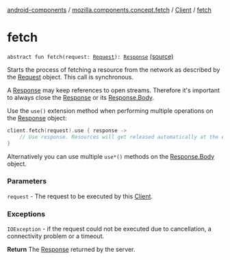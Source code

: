 [android-components](../../index.md) / [mozilla.components.concept.fetch](../index.md) / [Client](index.md) / [fetch](./fetch.md)

# fetch

`abstract fun fetch(request: `[`Request`](../-request/index.md)`): `[`Response`](../-response/index.md) [(source)](https://github.com/mozilla-mobile/android-components/blob/master/components/concept/fetch/src/main/java/mozilla/components/concept/fetch/Client.kt#L45)

Starts the process of fetching a resource from the network as described by the [Request](../-request/index.md) object. This call is
synchronous.

A [Response](../-response/index.md) may keep references to open streams. Therefore it's important to always close the [Response](../-response/index.md) or
its [Response.Body](../-response/-body/index.md).

Use the `use()` extension method when performing multiple operations on the [Response](../-response/index.md) object:

``` Kotlin
client.fetch(request).use { response ->
    // Use response. Resources will get released automatically at the end of the block.
}
```

Alternatively you can use multiple `use*()` methods on the [Response.Body](../-response/-body/index.md) object.

### Parameters

`request` - The request to be executed by this [Client](index.md).

### Exceptions

`IOException` - if the request could not be executed due to cancellation, a connectivity problem or a
timeout.

**Return**
The [Response](../-response/index.md) returned by the server.

